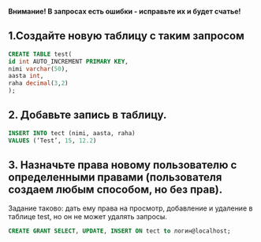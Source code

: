 ﻿**Внимание! В запросах есть ошибки - исправьте их и будет счатье!**

## 1.Создайте новую таблицу  с таким запросом

```sql
CREATE TABLE test(
id int AUTO_INCREMENT PRIMARY KEY,
nimi varchar(50),
aasta int,
raha decimal(3,2)
);
```

## 2. Добавьте запись в таблицу.
```sql
INSERT INTO tect (nimi, aasta, raha)
VALUES (‘Test’, 15, 12.2)
```


## 3. Назначьте права новому пользователю с определенными правами (пользователя создаем любым способом, но без прав).

Задание таково: дать ему права на просмотр, добавление и удаление в таблице test, но он не может удалять запросы.

```sql
CREATE GRANT SELECT, UPDATE, INSERT ON tect to логин@localhost;
```



